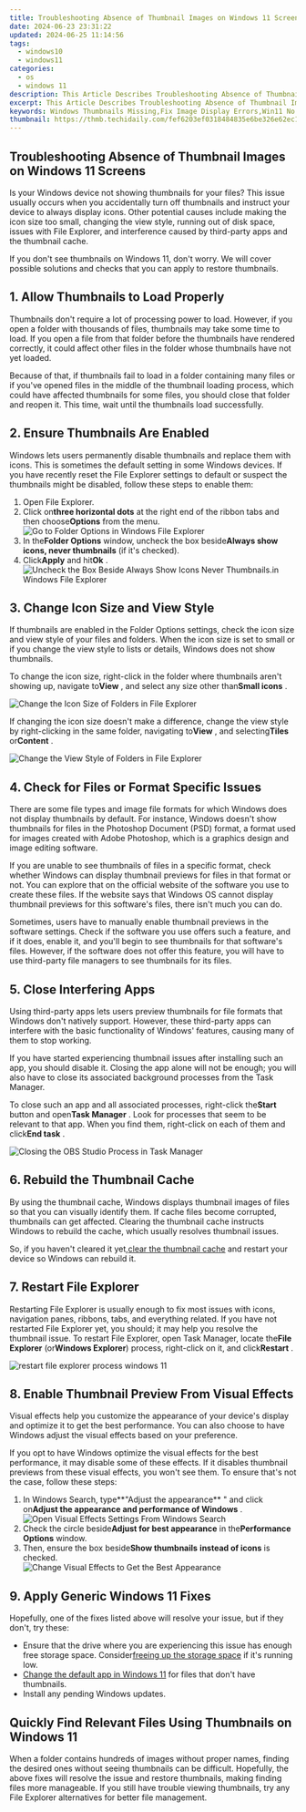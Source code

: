 ```yaml
---
title: Troubleshooting Absence of Thumbnail Images on Windows 11 Screens
date: 2024-06-23 23:31:22
updated: 2024-06-25 11:14:56
tags:
  - windows10
  - windows11
categories:
  - os
  - windows 11
description: This Article Describes Troubleshooting Absence of Thumbnail Images on Windows 11 Screens
excerpt: This Article Describes Troubleshooting Absence of Thumbnail Images on Windows 11 Screens
keywords: Windows Thumbnails Missing,Fix Image Display Errors,Win11 No Thumbnail,Thumbnails Not Showing,Resolve Screen Images,Remove Thumbnail Absence,Windows 11 Image Issue
thumbnail: https://thmb.techidaily.com/fef6203ef0318484835e6be326e62ec1be7635f93248db2ddf9a669b098df892.jpg
---
```


## Troubleshooting Absence of Thumbnail Images on Windows 11 Screens

 Is your Windows device not showing thumbnails for your files? This issue usually occurs when you accidentally turn off thumbnails and instruct your device to always display icons. Other potential causes include making the icon size too small, changing the view style, running out of disk space, issues with File Explorer, and interference caused by third-party apps and the thumbnail cache.

 If you don't see thumbnails on Windows 11, don't worry. We will cover possible solutions and checks that you can apply to restore thumbnails.

## 1\. Allow Thumbnails to Load Properly

 Thumbnails don't require a lot of processing power to load. However, if you open a folder with thousands of files, thumbnails may take some time to load. If you open a file from that folder before the thumbnails have rendered correctly, it could affect other files in the folder whose thumbnails have not yet loaded.

 Because of that, if thumbnails fail to load in a folder containing many files or if you've opened files in the middle of the thumbnail loading process, which could have affected thumbnails for some files, you should close that folder and reopen it. This time, wait until the thumbnails load successfully.

## 2\. Ensure Thumbnails Are Enabled

 Windows lets users permanently disable thumbnails and replace them with icons. This is sometimes the default setting in some Windows devices. If you have recently reset the File Explorer settings to default or suspect the thumbnails might be disabled, follow these steps to enable them:

1. Open File Explorer.
2. Click on**three horizontal dots** at the right end of the ribbon tabs and then choose**Options** from the menu.  
![Go to Folder Options in Windows File Explorer](https://static1.makeuseofimages.com/wordpress/wp-content/uploads/2023/03/1-go-to-folder-options-in-windows-file-explorer.jpg)
3. In the**Folder Options** window, uncheck the box beside**Always show icons, never thumbnails** (if it's checked).
4. Click**Apply** and hit**Ok** .  
![Uncheck the Box Beside Always Show Icons Never Thumbnails.in Windows File Explorer](https://static1.makeuseofimages.com/wordpress/wp-content/uploads/2023/03/2-uncheck-the-box-beside-always-show-icons-never-thumbnails-in-windows-file-explorer.jpg)

## 3\. Change Icon Size and View Style

 If thumbnails are enabled in the Folder Options settings, check the icon size and view style of your files and folders. When the icon size is set to small or if you change the view style to lists or details, Windows does not show thumbnails.

 To change the icon size, right-click in the folder where thumbnails aren't showing up, navigate to**View** , and select any size other than**Small icons** .

![Change the Icon Size of Folders in File Explorer](https://static1.makeuseofimages.com/wordpress/wp-content/uploads/2023/03/3-change-the-icon-size-of-folders-in-file-explorer.jpg)

 If changing the icon size doesn't make a difference, change the view style by right-clicking in the same folder, navigating to**View** , and selecting**Tiles** or**Content** .

![Change the View Style of Folders in File Explorer](https://static1.makeuseofimages.com/wordpress/wp-content/uploads/2023/03/4-change-the-view-style-of-folders-in-file-explorer.jpg)

## 4\. Check for Files or Format Specific Issues

 There are some file types and image file formats for which Windows does not display thumbnails by default. For instance, Windows doesn't show thumbnails for files in the Photoshop Document (PSD) format, a format used for images created with Adobe Photoshop, which is a graphics design and image editing software.

 If you are unable to see thumbnails of files in a specific format, check whether Windows can display thumbnail previews for files in that format or not. You can explore that on the official website of the software you use to create these files. If the website says that Windows OS cannot display thumbnail previews for this software's files, there isn't much you can do.

 Sometimes, users have to manually enable thumbnail previews in the software settings. Check if the software you use offers such a feature, and if it does, enable it, and you'll begin to see thumbnails for that software's files. However, if the software does not offer this feature, you will have to use third-party file managers to see thumbnails for its files.

## 5\. Close Interfering Apps

 Using third-party apps lets users preview thumbnails for file formats that Windows don't natively support. However, these third-party apps can interfere with the basic functionality of Windows' features, causing many of them to stop working.

 If you have started experiencing thumbnail issues after installing such an app, you should disable it. Closing the app alone will not be enough; you will also have to close its associated background processes from the Task Manager.

 To close such an app and all associated processes, right-click the**Start** button and open**Task Manager** . Look for processes that seem to be relevant to that app. When you find them, right-click on each of them and click**End task** .

![Closing the OBS Studio Process in Task Manager](https://static1.makeuseofimages.com/wordpress/wp-content/uploads/2023/03/end-task.jpg)

## 6\. Rebuild the Thumbnail Cache

 By using the thumbnail cache, Windows displays thumbnail images of files so that you can visually identify them. If cache files become corrupted, thumbnails can get affected. Clearing the thumbnail cache instructs Windows to rebuild the cache, which usually resolves thumbnail issues.

 So, if you haven't cleared it yet,[clear the thumbnail cache](https://www.makeuseof.com/windows-11-clear-thumbnail-cache/) and restart your device so Windows can rebuild it.

## 7\. Restart File Explorer

 Restarting File Explorer is usually enough to fix most issues with icons, navigation panes, ribbons, tabs, and everything related. If you have not restarted File Explorer yet, you should; it may help you resolve the thumbnail issue. To restart File Explorer, open Task Manager, locate the**File Explorer** (or**Windows Explorer**) process, right-click on it, and click**Restart** .

![restart file explorer process windows 11](https://static1.makeuseofimages.com/wordpress/wp-content/uploads/2022/12/restart-file-explorer-process-windows-11.jpg)

## 8\. Enable Thumbnail Preview From Visual Effects

 Visual effects help you customize the appearance of your device's display and optimize it to get the best performance. You can also choose to have Windows adjust the visual effects based on your preference.

 If you opt to have Windows optimize the visual effects for the best performance, it may disable some of these effects. If it disables thumbnail previews from these visual effects, you won't see them. To ensure that's not the case, follow these steps:

1. In Windows Search, type**"Adjust the appearance** " and click on**Adjust the appearance and performance of Windows** .  
![Open Visual Effects Settings From Windows Search](https://static1.makeuseofimages.com/wordpress/wp-content/uploads/2023/03/5-open-adjust-visual-effects-settings-from-windows-search.jpg)
2. Check the circle beside**Adjust for best appearance** in the**Performance Options** window.
3. Then, ensure the box beside**Show thumbnails** **instead of icons** is checked.  
![Change Visual Effects to Get the Best Appearance](https://static1.makeuseofimages.com/wordpress/wp-content/uploads/2023/03/6-enable-certain-options-in-visual-effects-tab-of-performance-options-in-windows.jpg)

## 9\. Apply Generic Windows 11 Fixes

 Hopefully, one of the fixes listed above will resolve your issue, but if they don't, try these:

* Ensure that the drive where you are experiencing this issue has enough free storage space. Consider[freeing up the storage space](https://www.makeuseof.com/windows-11-free-up-storage-space/) if it's running low.
* [Change the default app in Windows 11](https://www.makeuseof.com/change-windows-11-default-apps/) for files that don't have thumbnails.
* Install any pending Windows updates.

## Quickly Find Relevant Files Using Thumbnails on Windows 11

 When a folder contains hundreds of images without proper names, finding the desired ones without seeing thumbnails can be difficult. Hopefully, the above fixes will resolve the issue and restore thumbnails, making finding files more manageable. If you still have trouble viewing thumbnails, try any File Explorer alternatives for better file management.

<ins class="adsbygoogle"
     style="display:block"
     data-ad-format="autorelaxed"
     data-ad-client="ca-pub-7571918770474297"
     data-ad-slot="1223367746"></ins>



<ins class="adsbygoogle"
     style="display:block"
     data-ad-client="ca-pub-7571918770474297"
     data-ad-slot="8358498916"
     data-ad-format="auto"
     data-full-width-responsive="true"></ins>
